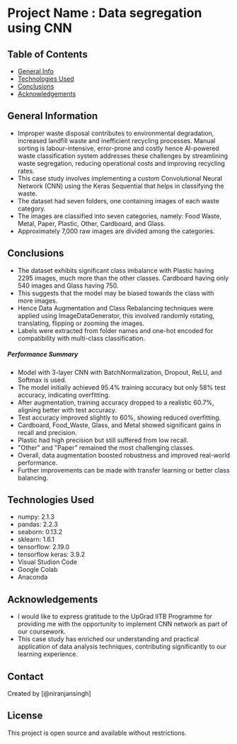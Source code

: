 # Project Name : Data segregation using CNN

## Table of Contents
* [General Info](#general-information)
* [Technologies Used](#technologies-used)
* [Conclusions](#conclusions)
* [Acknowledgements](#acknowledgements)
  

## General Information
- Improper waste disposal contributes to environmental degradation, increased landfill waste and inefficient recycling processes. Manual sorting is labour-intensive, error-prone and costly hence AI-powered waste classification system addresses these challenges by streamlining waste segregation, reducing operational costs and improving recycling rates.
- This case study involves implementing a custom Convolutional Neural Network (CNN) using the Keras Sequential that helps in classifying the waste.
- The dataset had seven folders, one containing images of each waste category.
- The images are classified into seven categories, namely: Food Waste, Metal, Paper, Plastic, Other, Cardboard, and Glass.
- Approximately 7,000 raw images are divided among the categories.
  

## Conclusions
- The dataset exhibits significant class imbalance with Plastic having 2295 images, much more than the other classes. Cardboard having only 540 images and Glass having 750.
- This suggests that the model may be biased towards the class with more images.
- Hence Data Augmentation and Class Rebalancing techniques were applied using ImageDataGenerator, this involved randomly rotating, translating, flipping or zooming the images. 
- Labels were extracted from folder names and one-hot encoded for compatibility with multi-class classification.

##### Performance Summary

- Model with 3-layer CNN with BatchNormalization, Dropout, ReLU, and Softmax is used.
- The model initially achieved 95.4% training accuracy but only 58% test accuracy, indicating overfitting.
- After augmentation, training accuracy dropped to a realistic 60.7%, aligning better with test accuracy.
- Test accuracy improved slightly to 60%, showing reduced overfitting.
- Cardboard, Food_Waste, Glass, and Metal showed significant gains in recall and precision.
- Plastic had high precision but still suffered from low recall.
- "Other" and "Paper" remained the most challenging classes.
- Overall, data augmentation boosted robustness and improved real-world performance.
- Further improvements can be made with transfer learning or better class balancing.


## Technologies Used
- numpy: 2.1.3
- pandas: 2.2.3
- seaborn: 0.13.2
- sklearn: 1.6.1
- tensorflow: 2.19.0
- tensorflow keras: 3.9.2
- Visual Studion Code
- Google Colab
- Anaconda


## Acknowledgements
- I would like to express gratitude to the UpGrad IITB Programme for providing me with the opportunity to implement CNN network as part of our coursework. 
- This case study has enriched our understanding and practical application of data analysis techniques, contributing significantly to our learning experience.


## Contact
Created by [@niranjansingh]


## License
This project is open source and available without restrictions.
